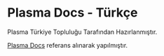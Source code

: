 # Plasma Docs - Türkçe 

Plasma Türkiye Topluluğu Tarafından Hazırlanmıştır.

[Plasma Docs](https://docs.plasma.to/) referans alınarak yapılmıştır.
